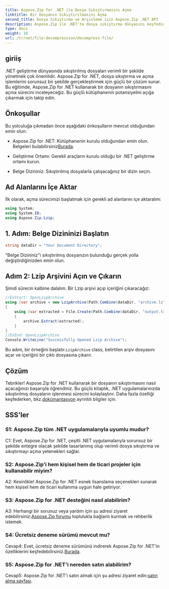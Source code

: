 ```yaml
---
title: Aspose.Zip for .NET ile Dosya Sıkıştırmasını Açma
linktitle: Bir Dosyanın Sıkıştırılmasını Açma
second_title: Dosya Sıkıştırma ve Arşivleme için Aspose.Zip .NET API
description: Aspose.Zip ile .NET'te dosya sıkıştırma dünyasını keşfedin. Dosyaların sıkıştırmasını zahmetsizce açma sanatını öğrenin.
type: docs
weight: 10
url: /tr/net/file-decompression/decompress-file/
---
```

## giriiş

.NET geliştirme dünyasında sıkıştırılmış dosyaları verimli bir şekilde yönetmek çok önemlidir. Aspose.Zip for .NET, dosya sıkıştırma ve açma işlemlerini sorunsuz bir şekilde gerçekleştirmek için güçlü bir çözüm sunar. Bu eğitimde, Aspose.Zip for .NET kullanarak bir dosyanın sıkıştırmasını açma sürecini inceleyeceğiz. Bu güçlü kütüphanenin potansiyelini açığa çıkarmak için takip edin.

## Önkoşullar

Bu yolculuğa çıkmadan önce aşağıdaki önkoşulların mevcut olduğundan emin olun:

-  Aspose.Zip for .NET: Kütüphanenin kurulu olduğundan emin olun. Belgeleri bulabilirsiniz[Burada](https://reference.aspose.com/zip/net/).

- Geliştirme Ortamı: Gerekli araçların kurulu olduğu bir .NET geliştirme ortamı kurun.

- Belge Dizininiz: Sıkıştırılmış dosyalarla çalışacağınız bir dizin seçin.

## Ad Alanlarını İçe Aktar

İlk olarak, açma sürecimizi başlatmak için gerekli ad alanlarını içe aktaralım:

```csharp
using System;
using System.IO;
using Aspose.Zip.Lzip;
```

## 1. Adım: Belge Dizininizi Başlatın

```csharp
string dataDir = "Your Document Directory";
```

"Belge Dizininiz"i sıkıştırılmış dosyanızın bulunduğu gerçek yolla değiştirdiğinizden emin olun.

## Adım 2: Lzip Arşivini Açın ve Çıkarın

Şimdi sürecin kalbine dalalım. Bir Lzip arşivi açıp içeriğini çıkaracağız:

```csharp
//ExStart: OpenLzipArchive
using (var archive = new LzipArchive(Path.Combine(dataDir, "archive.lz")))
{
    using (var extracted = File.Create(Path.Combine(dataDir, "output.txt")))
    {
        archive.Extract(extracted);
    }
}
//ExEnd: OpenLzipArchive
Console.WriteLine("Successfully Opened Lzip Archive");
```

 Bu adım, bir örneğini başlatır.`LzipArchive` class, belirtilen arşiv dosyasını açar ve içeriğini bir çıktı dosyasına çıkarır.

## Çözüm

 Tebrikler! Aspose.Zip for .NET kullanarak bir dosyanın sıkıştırmasını nasıl açacağınızı başarıyla öğrendiniz. Bu güçlü kitaplık, .NET uygulamalarınızda sıkıştırılmış dosyaların işlenmesi sürecini kolaylaştırır. Daha fazla özelliği keşfederken, bkz.[dokümantasyon](https://reference.aspose.com/zip/net/) ayrıntılı bilgiler için.

## SSS'ler

### S1: Aspose.Zip tüm .NET uygulamalarıyla uyumlu mudur?

C1: Evet, Aspose.Zip for .NET, çeşitli .NET uygulamalarıyla sorunsuz bir şekilde entegre olacak şekilde tasarlanmış olup verimli dosya sıkıştırma ve sıkıştırmayı açma yetenekleri sağlar.

### S2: Aspose.Zip'i hem kişisel hem de ticari projeler için kullanabilir miyim?

A2: Kesinlikle! Aspose.Zip for .NET esnek lisanslama seçenekleri sunarak hem kişisel hem de ticari kullanıma uygun hale getiriyor.

### S3: Aspose.Zip for .NET desteğini nasıl alabilirim?

A3: Herhangi bir sorunuz veya yardım için şu adresi ziyaret edebilirsiniz:[Aspose.Zip forumu](https://forum.aspose.com/c/zip/37) toplulukla bağlantı kurmak ve rehberlik istemek.

### S4: Ücretsiz deneme sürümü mevcut mu?

 Cevap4: Evet, ücretsiz deneme sürümünü indirerek Aspose.Zip for .NET'in özelliklerini keşfedebilirsiniz.[Burada](https://releases.aspose.com/).

### S5: Aspose.Zip for .NET'i nereden satın alabilirim?

 Cevap5: Aspose.Zip for .NET'i satın almak için şu adresi ziyaret edin:[satın alma sayfası](https://purchase.aspose.com/buy).